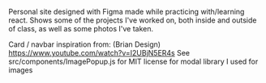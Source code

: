 Personal site designed with Figma made while practicing with/learning react. Shows some of the projects I've worked on, both inside and outside of class, as well as some photos I've taken.

Card / navbar inspiration from: (Brian Design) https://www.youtube.com/watch?v=I2UBjN5ER4s
See src/components/ImagePopup.js for MIT license for modal library I used for images
